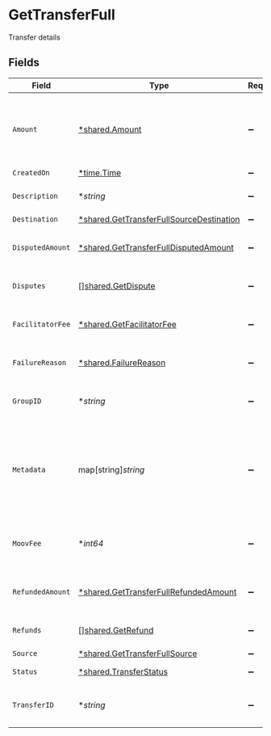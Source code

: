 # GetTransferFull

Transfer details


## Fields

| Field                                                                                                      | Type                                                                                                       | Required                                                                                                   | Description                                                                                                | Example                                                                                                    |
| ---------------------------------------------------------------------------------------------------------- | ---------------------------------------------------------------------------------------------------------- | ---------------------------------------------------------------------------------------------------------- | ---------------------------------------------------------------------------------------------------------- | ---------------------------------------------------------------------------------------------------------- |
| `Amount`                                                                                                   | [*shared.Amount](../../../pkg/models/shared/amount.md)                                                     | :heavy_minus_sign:                                                                                         | A representation of money containing an integer value and it's currency.                                   |                                                                                                            |
| `CreatedOn`                                                                                                | [*time.Time](https://pkg.go.dev/time#Time)                                                                 | :heavy_minus_sign:                                                                                         | N/A                                                                                                        |                                                                                                            |
| `Description`                                                                                              | **string*                                                                                                  | :heavy_minus_sign:                                                                                         | A description of the transfer                                                                              | Pay Instructor for May 15 Class                                                                            |
| `Destination`                                                                                              | [*shared.GetTransferFullSourceDestination](../../../pkg/models/shared/gettransferfullsourcedestination.md) | :heavy_minus_sign:                                                                                         | N/A                                                                                                        |                                                                                                            |
| `DisputedAmount`                                                                                           | [*shared.GetTransferFullDisputedAmount](../../../pkg/models/shared/gettransferfulldisputedamount.md)       | :heavy_minus_sign:                                                                                         | The total disputed amount for a card transfer                                                              |                                                                                                            |
| `Disputes`                                                                                                 | [][shared.GetDispute](../../../pkg/models/shared/getdispute.md)                                            | :heavy_minus_sign:                                                                                         | A list of disputes for a card transfer                                                                     |                                                                                                            |
| `FacilitatorFee`                                                                                           | [*shared.GetFacilitatorFee](../../../pkg/models/shared/getfacilitatorfee.md)                               | :heavy_minus_sign:                                                                                         | Fee you charged your customer for the transfer                                                             |                                                                                                            |
| `FailureReason`                                                                                            | [*shared.FailureReason](../../../pkg/models/shared/failurereason.md)                                       | :heavy_minus_sign:                                                                                         | Transfer failure reason                                                                                    | wallet-insufficient-funds                                                                                  |
| `GroupID`                                                                                                  | **string*                                                                                                  | :heavy_minus_sign:                                                                                         | N/A                                                                                                        | ec7e1848-dc80-4ab0-8827-dd7fc0737b43                                                                       |
| `Metadata`                                                                                                 | map[string]*string*                                                                                        | :heavy_minus_sign:                                                                                         | Free-form key-value pair list. Useful for storing information that is not captured elsewhere.              |                                                                                                            |
| `MoovFee`                                                                                                  | **int64*                                                                                                   | :heavy_minus_sign:                                                                                         | Fee charged to your platform account for card transfers                                                    |                                                                                                            |
| `RefundedAmount`                                                                                           | [*shared.GetTransferFullRefundedAmount](../../../pkg/models/shared/gettransferfullrefundedamount.md)       | :heavy_minus_sign:                                                                                         | The total refunded amount for a card transfer                                                              |                                                                                                            |
| `Refunds`                                                                                                  | [][shared.GetRefund](../../../pkg/models/shared/getrefund.md)                                              | :heavy_minus_sign:                                                                                         | A list of refunds for a card transfer                                                                      |                                                                                                            |
| `Source`                                                                                                   | [*shared.GetTransferFullSource](../../../pkg/models/shared/gettransferfullsource.md)                       | :heavy_minus_sign:                                                                                         | N/A                                                                                                        |                                                                                                            |
| `Status`                                                                                                   | [*shared.TransferStatus](../../../pkg/models/shared/transferstatus.md)                                     | :heavy_minus_sign:                                                                                         | Current status of a transfer                                                                               | pending                                                                                                    |
| `TransferID`                                                                                               | **string*                                                                                                  | :heavy_minus_sign:                                                                                         | UUID v4                                                                                                    | ec7e1848-dc80-4ab0-8827-dd7fc0737b43                                                                       |